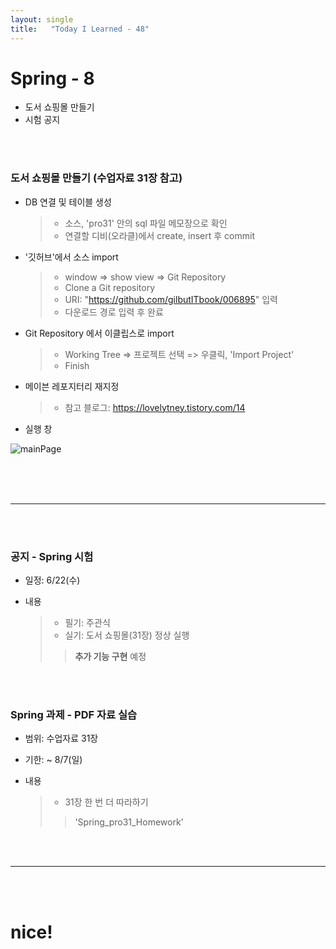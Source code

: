 ```yaml
---
layout: single
title:   "Today I Learned - 48"
---
```


# Spring - 8
  * 도서 쇼핑몰 만들기
  * 시험 공지

<br>
<br>

### 도서 쇼핑몰 만들기 (수업자료 31장 참고)
  * DB 연결 및 테이블 생성
    > * 소스, 'pro31' 안의 sql 파일 메모장으로 확인
    > * 연결할 디비(오라클)에서 create, insert 후 commit

  * '깃허브'에서 소스 import
    > * window => show view => Git Repository
    > * Clone a Git repository
    > * URI: "https://github.com/gilbutITbook/006895" 입력
    > * 다운로드 경로 입력 후 완료

  * Git Repository 에서 이클립스로 import
    > * Working Tree => 프로젝트 선택 => 우클릭, 'Import Project'
    > * Finish

  * 메이븐 레포지터리 재지정
    > * 참고 블로그: <https://lovelytney.tistory.com/14>

  * 실행 창

![mainPage](https://rightmemory1999.github.io/images/data0620/mainPage.png)

<br>


<br>
<br>

* * *

<br>
<br>

### 공지 - Spring 시험
  * 일정: 6/22(수)

  * 내용
    > * 필기: 주관식
    > * 실기: 도서 쇼핑몰(31장) 정상 실행
    >> **추가 기능 구현** 예정

<br>
<br>

### Spring 과제 - PDF 자료 실습 
  * 범위: 수업자료 31장

  * 기한: ~ 8/7(일)

  * 내용
    > * 31장 한 번 더 따라하기
    >> 'Spring_pro31_Homework'

<br>
<br>

* * *

<br>
<br>

# nice!
